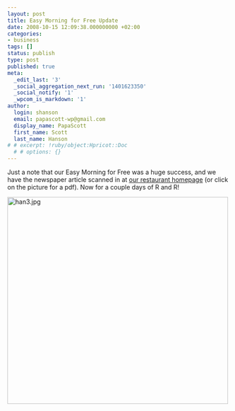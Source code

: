 ```yaml
---
layout: post
title: Easy Morning for Free Update
date: 2008-10-15 12:09:38.000000000 +02:00
categories:
- business
tags: []
status: publish
type: post
published: true
meta:
  _edit_last: '3'
  _social_aggregation_next_run: '1401623350'
  _social_notify: '1'
  _wpcom_is_markdown: '1'
author:
  login: shanson
  email: papascott-wp@gmail.com
  display_name: PapaScott
  first_name: Scott
  last_name: Hanson
# # excerpt: !ruby/object:Hpricot::Doc
  # # options: {}
---
```

<p>Just a note that our Easy Morning for Free was a huge success, and we have the newspaper article scanned in at <a href="http://www.mcdonalds-nordheide.de/2008/10/easy-morning-for-free-ein-voller-erfolg/">our restaurant homepage</a> (or click on the picture for a pdf). Now for a couple days of R and R!</p>
<p><a href="http://www.mcdonalds-nordheide.de/wordpress/wp-content/uploads/2008/10/hanbericht-web.pdf"><img src="http://www.mcdonalds-nordheide.de/wordpress/wp-content/uploads/2008/10/han3.jpg" alt="han3.jpg" border="0" width="500" height="468" /></a></p>
